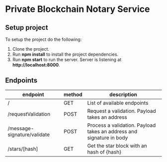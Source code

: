 # Private Blockchain Notary Service

## Setup project

To setup the project do the following:
1. Clone the project.
2. Run __npm install__ to install the project dependencies.
3. Run __npm start__ to run the server. Server is listening at **http://localhost:8000**.

## Endpoints

| endpoint                    | method | description                                                           | 
|-----------------------------|--------|-----------------------------------------------------------------------|
| /                           | GET    | List of available endpoints                                           |
| /requestValidation          | POST   | Request a validation. Payload takes an address                        |
| /message-signature/validate | POST   | Process a validation. Payload takes an address and signature in body  |  
| /stars/[hash]               | GET    | Get the star block with an hash of {hash}                             |

